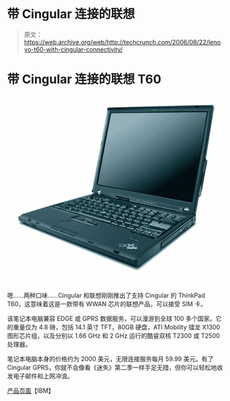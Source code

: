 # 带 Cingular 连接的联想

> 原文：<https://web.archive.org/web/http://techcrunch.com/2006/08/22/lenovo-t60-with-cingular-connectivity/>

# 带 Cingular 连接的联想 T60

![](img/db43122db52e791e9f8fa19335b81d9b.png)

嗯……两种口味……Cingular 和联想刚刚推出了支持 Cingular 的 ThinkPad T60，这意味着这是一款带有 WWAN 芯片的联想产品，可以接受 SIM 卡。

该笔记本电脑兼容 EDGE 或 GPRS 数据服务，可以漫游到全球 100 多个国家。它的重量仅为 4.8 磅，包括 14.1 英寸 TFT，80GB 硬盘，ATI Mobility 镭龙 X1300 图形芯片组，以及分别以 1.66 GHz 和 2 GHz 运行的酷睿双核 T2300 或 T2500 处理器。

笔记本电脑本身的价格约为 2000 美元，无限连接服务每月 59.99 美元。有了 Cingular GPRS，你就不会像看《迷失》第二季一样手足无措，但你可以轻松地收发电子邮件和上网冲浪。

[产品页面](https://web.archive.org/web/20130627212458/http://www-131.ibm.com/webapp/wcs/stores/servlet/PromotionDisplay?promoId=1074816425&catalogId=-840&storeId=10000001&langId=-1)【IBM】